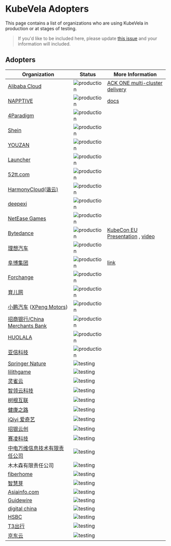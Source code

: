 # KubeVela Adopters

This page contains a list of organizations who are using KubeVela in production or at stages of testing.

>If you'd like to be included here, please update [this issue](https://github.com/kubevela/kubevela/issues/1662) and your information will included. 

## Adopters

| Organization | Status | More Information
| ------------ | ---------| ---------------|
| [Alibaba Cloud](https://www.aliyun.com/) | ![production](https://img.shields.io/badge/-production-blue?style=flat) | [ACK ONE multi-cluster delivery](https://mp.weixin.qq.com/s/7-2TjyOW1-XpPV0CftFXig) |
| [NAPPTIVE](https://napptive.com) | ![production](https://img.shields.io/badge/-production-blue?style=flat) | [docs](https://docs.napptive.com/) |
| [4Paradigm](https://www.4paradigm.com/) | ![production](https://img.shields.io/badge/-production-blue?style=flat) | |
| [Shein](https://www.shein.com/) | ![production](https://img.shields.io/badge/-production-blue?style=flat) | |
| [YOUZAN](https://www.youzan.com/) | ![production](https://img.shields.io/badge/-production-blue?style=flat) | |
| [Launcher](https://www.lstack.com/) | ![production](https://img.shields.io/badge/-production-blue?style=flat) | |
| [52tt.com](https://52tt.com/) | ![production](https://img.shields.io/badge/-production-blue?style=flat) | |
| [HarmonyCloud(谐云)](http://www.harmonycloud.cn/) | ![production](https://img.shields.io/badge/-production-blue?style=flat) | |
| [deepexi](https://www.deepexi.com/) | ![production](https://img.shields.io/badge/-production-blue?style=flat) | |
| [NetEase Games](http://neteasegames.com/) | ![production](https://img.shields.io/badge/-production-blue?style=flat) | |
| [Bytedance](https://www.bytedance.com/) | ![production](https://img.shields.io/badge/-production-blue?style=flat) | [KubeCon EU Presentation](https://static.sched.com/hosted_files/kccnceu2022/eb/KubeCon_EU_2022_Presentation_Production_scale_containerized_game_platform_practice_in_ByteDance.pdf) , [video](https://www.youtube.com/watch?v=bHDPCuCCH0E&list=PLj6h78yzYM2MCEgkd8zH0vJWF7jdQ-GRR&index=16)  |
| [理想汽车](https://www.lixiang.com/)  | ![production](https://img.shields.io/badge/-production-blue?style=flat) | |
| [阜博集团](http://www.ci123.com/) | ![production](https://img.shields.io/badge/-production-blue?style=flat) | [link](https://kubevela.io/blog/2021/10/10/kubevela-gitops) |
| [Forchange](https://www.forchange.cn/) | ![production](https://img.shields.io/badge/-production-blue?style=flat) | |
| [育儿网](http://www.ci123.com/) | ![production](https://img.shields.io/badge/-production-blue?style=flat) | |
| [小鹏汽车](https://www.xiaopeng.com/) ([XPeng Motors](https://heyxpeng.com/))| ![production](https://img.shields.io/badge/-production-blue?style=flat) | |
| [招商银行/China Merchants Bank](https://www.cmbchina.com/) | ![production](https://img.shields.io/badge/-production-blue?style=flat) | |
| [HUOLALA](https://www.huolala.cn/) | ![production](https://img.shields.io/badge/-production-blue?style=flat) | |
| [亚信科技](https://www.asiainfo.com/) | ![production](https://img.shields.io/badge/-production-blue?style=flat) | |
| [Springer Nature](https://www.springernature.com/) | ![testing](https://img.shields.io/badge/-development%20&%20testing-green?style=flat) | | 
| [lilithgame](https://www.lilith.com/) | ![testing](https://img.shields.io/badge/-development%20&%20testing-green?style=flat) | | 
| [灵雀云](https://www.alauda.cn/) | ![testing](https://img.shields.io/badge/-development%20&%20testing-green?style=flat) | |
| [智领云科技](https://www.linktimecloud.com/) | ![testing](https://img.shields.io/badge/-development%20&%20testing-green?style=flat) | |
| [树根互联](https://www.rootcloud.com/) | ![testing](https://img.shields.io/badge/-development%20&%20testing-green?style=flat) | |
| [健康之路](https://www.yihu.com/) | ![testing](https://img.shields.io/badge/-development%20&%20testing-green?style=flat) | |
| [iQiyi 爱奇艺](https://www.iqiyi.com/) | ![testing](https://img.shields.io/badge/-development%20&%20testing-green?style=flat) | |
| [招银云创](https://www.cmbyc.com/) | ![testing](https://img.shields.io/badge/-development%20&%20testing-green?style=flat) | |
| [赛凌科技](https://www.xshoppy.com/) | ![testing](https://img.shields.io/badge/-development%20&%20testing-green?style=flat) | |
| [中电万维信息技术有限责任公司](http://www.wanwei.com.cn/) | ![testing](https://img.shields.io/badge/-development%20&%20testing-green?style=flat) | |
| 木木森有限责任公司 | ![testing](https://img.shields.io/badge/-development%20&%20testing-green?style=flat) | |
| [fiberhome](https://www.fiberhome.com/default.aspx) | ![testing](https://img.shields.io/badge/-development%20&%20testing-green?style=flat) | |
| [智慧芽](https://www.zhihuiya.com/) | ![testing](https://img.shields.io/badge/-development%20&%20testing-green?style=flat) | |
| [Asiainfo.com](https://www.asiainfo.com/en_us/index.html) | ![testing](https://img.shields.io/badge/-development%20&%20testing-green?style=flat) | |
| [Guidewire](https://www.guidewire.com/) | ![testing](https://img.shields.io/badge/-development%20&%20testing-green?style=flat) | |
| [digital china](https://www.digitalchina.com/) | ![testing](https://img.shields.io/badge/-development%20&%20testing-green?style=flat) | |
| [HSBC](https://www.hsbc.com/) | ![testing](https://img.shields.io/badge/-development%20&%20testing-green?style=flat) | |
| [T3出行](https://www.t3go.cn/) | ![testing](https://img.shields.io/badge/-development%20&%20testing-green?style=flat) | |
| [京东云](https://www.jdcloud.com/) | ![testing](https://img.shields.io/badge/-development%20&%20testing-green?style=flat) | |
